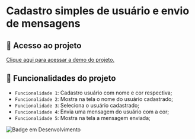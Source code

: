 # Cadastro simples de usuário e envio de mensagens

## 📁 Acesso ao projeto

<a href="https://refined-github-html-preview.kidonng.workers.dev/leonardobehnck/usuarios/raw/main/usuarios.html">Clique aqui para acessar a demo do projeto.</a>

## :hammer: Funcionalidades do projeto

- `Funcionalidade 1`: Cadastro usuário com nome e cor respectiva;
- `Funcionalidade 2`: Mostra na tela o nome do usuário cadastrado;
- `Funcionalidade 3`: Seleciona o usuário cadastrado;
- `Funcionalidade 4`: Envia uma mensagem do usuário com a cor;
- `Funcionalidade 5`: Mostra na tela a mensagem enviada;

![Badge em Desenvolvimento](http://img.shields.io/static/v1?label=STATUS&message=EM%20DESENVOLVIMENTO&color=GREEN&style=for-the-badge)
